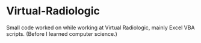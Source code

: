 # Virtual-Radiologic
Small code worked on while working at Virtual Radiologic, mainly Excel VBA scripts. (Before I learned computer science.)
